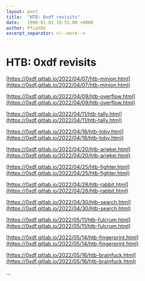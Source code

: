 ```yaml
---
layout: post
title:  "HTB: 0xdf revisits"
date:   1990-01-01 19:55:00 +0000
author: PfiatDe
excerpt_separator: <!--more-->
---
```


# HTB: 0xdf revisits

[https://0xdf.gitlab.io/2022/04/07/htb-minion.html](https://0xdf.gitlab.io/2022/04/07/htb-minion.html)

[https://0xdf.gitlab.io/2022/04/09/htb-overflow.html](https://0xdf.gitlab.io/2022/04/09/htb-overflow.html)

[https://0xdf.gitlab.io/2022/04/11/htb-tally.html](https://0xdf.gitlab.io/2022/04/11/htb-tally.html)

[https://0xdf.gitlab.io/2022/04/16/htb-toby.html](https://0xdf.gitlab.io/2022/04/16/htb-toby.html)

[https://0xdf.gitlab.io/2022/04/20/htb-ariekei.html](https://0xdf.gitlab.io/2022/04/20/htb-ariekei.html)

[https://0xdf.gitlab.io/2022/04/25/htb-fighter.html](https://0xdf.gitlab.io/2022/04/25/htb-fighter.html)

[https://0xdf.gitlab.io/2022/04/28/htb-rabbit.html](https://0xdf.gitlab.io/2022/04/28/htb-rabbit.html)

[https://0xdf.gitlab.io/2022/04/30/htb-search.html](https://0xdf.gitlab.io/2022/04/30/htb-search.html)

[https://0xdf.gitlab.io/2022/05/11/htb-fulcrum.html](https://0xdf.gitlab.io/2022/05/11/htb-fulcrum.html)

[https://0xdf.gitlab.io/2022/05/14/htb-fingerprint.html](https://0xdf.gitlab.io/2022/05/14/htb-fingerprint.html)

[https://0xdf.gitlab.io/2022/05/16/htb-brainfuck.html](https://0xdf.gitlab.io/2022/05/16/htb-brainfuck.html)

...
<!--more-->
